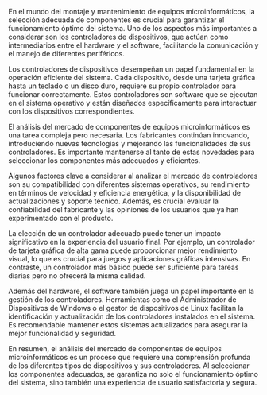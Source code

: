En el mundo del montaje y mantenimiento de equipos microinformáticos, la selección adecuada de componentes es crucial para garantizar el funcionamiento óptimo del sistema. Uno de los aspectos más importantes a considerar son los controladores de dispositivos, que actúan como intermediarios entre el hardware y el software, facilitando la comunicación y el manejo de diferentes periféricos.

Los controladores de dispositivos desempeñan un papel fundamental en la operación eficiente del sistema. Cada dispositivo, desde una tarjeta gráfica hasta un teclado o un disco duro, requiere su propio controlador para funcionar correctamente. Estos controladores son software que se ejecutan en el sistema operativo y están diseñados específicamente para interactuar con los dispositivos correspondientes.

El análisis del mercado de componentes de equipos microinformáticos es una tarea compleja pero necesaria. Los fabricantes continúan innovando, introduciendo nuevas tecnologías y mejorando las funcionalidades de sus controladores. Es importante mantenerse al tanto de estas novedades para seleccionar los componentes más adecuados y eficientes.

Algunos factores clave a considerar al analizar el mercado de controladores son su compatibilidad con diferentes sistemas operativos, su rendimiento en términos de velocidad y eficiencia energética, y la disponibilidad de actualizaciones y soporte técnico. Además, es crucial evaluar la confiabilidad del fabricante y las opiniones de los usuarios que ya han experimentado con el producto.

La elección de un controlador adecuado puede tener un impacto significativo en la experiencia del usuario final. Por ejemplo, un controlador de tarjeta gráfica de alta gama puede proporcionar mejor rendimiento visual, lo que es crucial para juegos y aplicaciones gráficas intensivas. En contraste, un controlador más básico puede ser suficiente para tareas diarias pero no ofrecerá la misma calidad.

Además del hardware, el software también juega un papel importante en la gestión de los controladores. Herramientas como el Administrador de Dispositivos de Windows o el gestor de dispositivos de Linux facilitan la identificación y actualización de los controladores instalados en el sistema. Es recomendable mantener estos sistemas actualizados para asegurar la mejor funcionalidad y seguridad.

En resumen, el análisis del mercado de componentes de equipos microinformáticos es un proceso que requiere una comprensión profunda de los diferentes tipos de dispositivos y sus controladores. Al seleccionar los componentes adecuados, se garantiza no solo el funcionamiento óptimo del sistema, sino también una experiencia de usuario satisfactoria y segura.
